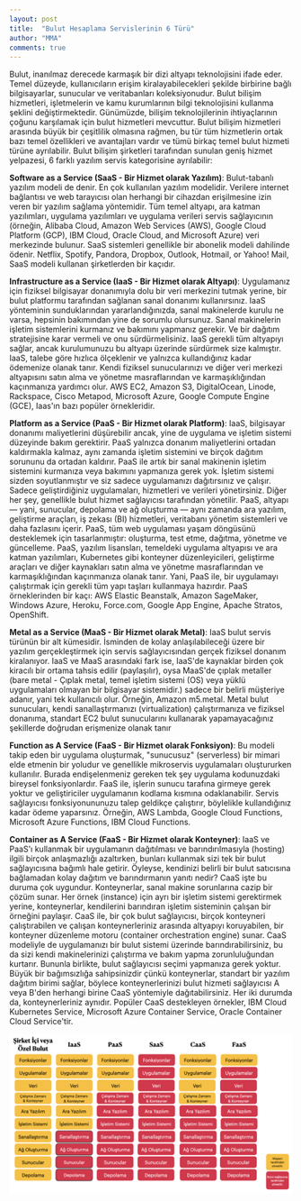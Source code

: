 ```yaml
---
layout: post
title:  "Bulut Hesaplama Servislerinin 6 Türü"
author: "MMA"
comments: true
---
```


Bulut, inanılmaz derecede karmaşık bir dizi altyapı teknolojisini ifade eder. Temel düzeyde, kullanıcıların erişim kiralayabilecekleri şekilde birbirine bağlı bilgisayarlar, sunucular ve veritabanları koleksiyonudur. Bulut bilişim hizmetleri, işletmelerin ve kamu kurumlarının bilgi teknolojisini kullanma şeklini değiştirmektedir. Günümüzde, bilişim teknolojilerinin ihtiyaçlarının çoğunu karşılamak için bulut hizmetleri mevcuttur. Bulut bilişim hizmetleri arasında büyük bir çeşitlilik olmasına rağmen, bu tür tüm hizmetlerin ortak bazı temel özellikleri ve avantajları vardır ve tümü birkaç temel bulut hizmeti türüne ayrılabilir. Bulut bilişim şirketleri tarafından sunulan geniş hizmet yelpazesi, 6 farklı yazılım servis kategorisine ayrılabilir:

**Software as a Service (SaaS - Bir Hizmet olarak Yazılım)**: Bulut-tabanlı yazılım modeli de denir. En çok kullanılan yazılım modelidir. Verilere internet bağlantısı ve web tarayıcısı olan herhangi bir cihazdan erişilmesine izin veren bir yazılım sağlama yöntemidir. Tüm temel altyapı, ara katman yazılımları, uygulama yazılımları ve uygulama verileri servis sağlayıcının (örneğin, Alibaba Cloud, Amazon Web Services (AWS), Google Cloud Platform (GCP), IBM Cloud, Oracle Cloud, and Microsoft Azure) veri merkezinde bulunur. SaaS sistemleri genellikle bir abonelik modeli dahilinde ödenir. Netflix, Spotify, Pandora, Dropbox, Outlook, Hotmail, or Yahoo! Mail, SaaS modeli kullanan şirketlerden bir kaçıdır. 

**Infrastructure as a Service (IaaS - Bir Hizmet olarak Altyapı)**: Uygulamanız için fiziksel bilgisayar donanımıyla dolu bir veri merkezini tutmak yerine, bir bulut platformu tarafından sağlanan sanal donanımı kullanırsınız. IaaS yönteminin sunduklarından yararlandığınızda, sanal makinelerde kurulu ne varsa, hepsinin bakımından yine de sorumlu olursunuz. Sanal makinelerin işletim sistemlerini kurmanız ve bakımını yapmanız gerekir. Ve bir dağıtım stratejisine karar vermeli ve onu sürdürmelisiniz. IaaS gerekli tüm altyapıyı sağlar, ancak kurulumunuzu bu altyapı üzerinde sürdürmek size kalmıştır. IaaS, talebe göre hızlıca ölçeklenir ve yalnızca kullandığınız kadar ödemenize olanak tanır. Kendi fiziksel sunucularınızı ve diğer veri merkezi altyapısını satın alma ve yönetme masraflarından ve karmaşıklığından kaçınmanıza yardımcı olur. AWS EC2, Amazon S3, DigitalOcean, Linode, Rackspace, Cisco Metapod, Microsoft Azure, Google Compute Engine (GCE), Iaas'ın bazı popüler örnekleridir.

**Platform as a Service (PaaS - Bir Hizmet olarak Platform)**: IaaS, bilgisayar donanımı maliyetlerini düşürebilir ancak, yine de uygulama ve işletim sistemi düzeyinde bakım gerektirir. PaaS yalnızca donanım maliyetlerini ortadan kaldırmakla kalmaz, aynı zamanda işletim sistemini ve birçok dağıtım sorununu da ortadan kaldırır. PaaS ile artık bir sanal makinenin işletim sistemini kurmanıza veya bakımını yapmanıza gerek yok. İşletim sistemi sizden soyutlanmıştır ve siz sadece uygulamanızı dağıtırsınız ve çalışır. Sadece geliştirdiğiniz uygulamaları, hizmetleri ve verileri yönetirsiniz. Diğer her şey, genellikle bulut hizmet sağlayıcısı tarafından yönetilir. PaaS, altyapı — yani, sunucular, depolama ve ağ oluşturma — aynı zamanda ara yazılım, geliştirme araçları, iş zekası (BI) hizmetleri, veritabanı yönetim sistemleri ve daha fazlasını içerir. PaaS, tüm web uygulaması yaşam döngüsünü desteklemek için tasarlanmıştır: oluşturma, test etme, dağıtma, yönetme ve güncelleme. PaaS, yazılım lisansları, temeldeki uygulama altyapısı ve ara katman yazılımları, Kubernetes gibi konteyner düzenleyicileri, geliştirme araçları ve diğer kaynakları satın alma ve yönetme masraflarından ve karmaşıklığından kaçınmanıza olanak tanır. Yani, PaaS ile, bir uygulamayı çalıştırmak için gerekli tüm yapı taşları kullanmaya hazırdır. PaaS örneklerinden bir kaçı: AWS Elastic Beanstalk, Amazon SageMaker, Windows Azure, Heroku, Force.com, Google App Engine, Apache Stratos, OpenShift.

**Metal as a Service (MaaS - Bir Hizmet olarak Metal)**: IaaS bulut servis türünün bir alt kümesidir. İsminden de kolay anlaşılabileceği üzere bir yazılım gerçekleştirmek için servis sağlayıcısından gerçek fiziksel donanım kiralanıyor. IaaS ve MaaS arasındaki fark ise, IaaS'de kaynaklar birden çok kiracılı bir ortama tahsis edilir (paylaşılır), oysa MaaS'de çıplak metaller (bare metal - Çıplak metal, temel işletim sistemi (OS) veya yüklü uygulamaları olmayan bir bilgisayar sistemidir.) sadece bir belirli müşteriye adanır, yani tek kullanıcılı olur. Örneğin, Amazon m5.metal. Metal bulut sunucuları, kendi sanallaştırmanızı (virtualization) çalıştırmanıza ve fiziksel donanıma, standart EC2 bulut sunucularını kullanarak yapamayacağınız şekillerde doğrudan erişmenize olanak tanır

**Function as A Service (FaaS - Bir Hizmet olarak Fonksiyon)**: Bu modeli takip eden bir uygulama oluşturmak, "sunucusuz" (serverless) bir mimari elde etmenin bir yoludur ve genellikle mikroservis uygulamaları oluştururken kullanılır. Burada endişelenmeniz gereken tek şey uygulama kodunuzdaki bireysel fonksiyonlardır. FaaS ile, işlerin sunucu tarafına girmeye gerek yoktur ve geliştiriciler uygulamanın kodlama kısmına odaklanabilir. Servis sağlayıcısı fonksiyonununuzu talep geldikçe çalıştırır, böylelikle kullandığınız kadar ödeme yaparsınız. Örneğin, AWS Lambda, Google Cloud Functions, Microsoft Azure Functions, IBM Cloud Functions.

**Container as A Service (FaaS - Bir Hizmet olarak Konteyner)**: IaaS ve PaaS'ı kullanmak bir uygulamanın dağıtılması ve barındırılmasıyla (hosting) ilgili birçok anlaşmazlığı azaltırken, bunları kullanmak sizi tek bir bulut sağlayıcısına bağımlı hale getirir. Öyleyse, kendinizi belirli bir bulut satıcısına bağlamadan kolay dağıtım ve barındırmanın yanıtı nedir? CaaS işte bu duruma çok uygundur. Konteynerlar, sanal makine sorunlarına cazip bir çözüm sunar. Her örnek (instance) için ayrı bir işletim sistemi gerektirmek yerine, konteynerlar, kendilerini barındıran işletim sisteminin çalışan bir örneğini paylaşır. CaaS ile, bir çok bulut sağlayıcısı, birçok konteyneri çalıştırabilen ve çalışan konteynerleriniz arasında altyapıyı koruyabilen, bir konteyner düzenleme motoru (container orchestration engine) sunar. CaaS modeliyle de uygulamanızı bir bulut sistemi üzerinde barındırabilirsiniz, bu da sizi kendi makinelerinizi çalıştırma ve bakım yapma zorunluluğundan kurtarır. Bununla birlikte, bulut sağlayıcısı seçimi yapmanıza gerek yoktur. Büyük bir bağımsızlığa sahipsinizdir çünkü konteynerlar, standart bir yazılım dağıtım birimi sağlar, böylece konteynerlerinizi bulut hizmeti sağlayıcısı A veya B'den herhangi birine CaaS yöntemiyle dağıtabilirsiniz. Her iki durumda da, konteynerleriniz aynıdır. Popüler CaaS destekleyen örnekler, IBM Cloud Kubernetes Service, Microsoft Azure Container Service, Oracle Container Cloud Service'tir.

![](https://github.com/mmuratarat/turkish/blob/master/_posts/images/6modelservicecategories.png?raw=true)
